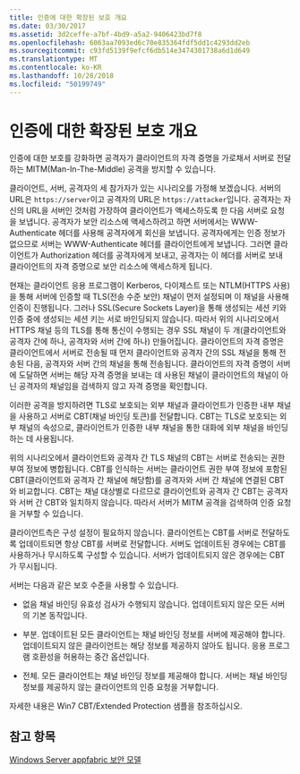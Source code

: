 ```yaml
---
title: 인증에 대한 확장된 보호 개요
ms.date: 03/30/2017
ms.assetid: 3d2ceffe-a7bf-4bd9-a5a2-9406423bd7f8
ms.openlocfilehash: 6063aa7093ed6c70e835364fdf5dd1c4293dd2eb
ms.sourcegitcommit: c93fd5139f9efcf6db514e3474301738a6d1d649
ms.translationtype: MT
ms.contentlocale: ko-KR
ms.lasthandoff: 10/28/2018
ms.locfileid: "50199749"
---
```

# <a name="extended-protection-for-authentication-overview"></a>인증에 대한 확장된 보호 개요
인증에 대한 보호를 강화하면 공격자가 클라이언트의 자격 증명을 가로채서 서버로 전달하는 MITM(Man-In-The-Middle) 공격을 방지할 수 있습니다.  
  
 클라이언트, 서버, 공격자의 세 참가자가 있는 시나리오를 가정해 보겠습니다. 서버의 URL은 `https://server`이고 공격자의 URL은 `https://attacker`입니다. 공격자는 자신의 URL을 서버인 것처럼 가장하여 클라이언트가 액세스하도록 한 다음 서버로 요청을 보냅니다. 공격자가 보안 리소스에 액세스하려고 하면 서버에서는 WWW-Authenticate 헤더를 사용해 공격자에게 회신을 보냅니다. 공격자에게는 인증 정보가 없으므로 서버는 WWW-Authenticate 헤더를 클라이언트에게 보냅니다. 그러면 클라이언트가 Authorization 헤더를 공격자에게 보내고, 공격자는 이 헤더를 서버로 보내 클라이언트의 자격 증명으로 보안 리소스에 액세스하게 됩니다.  
  
 현재는 클라이언트 응용 프로그램이 Kerberos, 다이제스트 또는 NTLM(HTTPS 사용)을 통해 서버에 인증할 때 TLS(전송 수준 보안) 채널이 먼저 설정되며 이 채널을 사용해 인증이 진행됩니다. 그러나 SSL(Secure Sockets Layer)을 통해 생성되는 세션 키와 인증 중에 생성되는 세션 키는 서로 바인딩되지 않습니다. 따라서 위의 시나리오에서 HTTPS 채널 등의 TLS를 통해 통신이 수행되는 경우 SSL 채널이 두 개(클라이언트와 공격자 간에 하나, 공격자와 서버 간에 하나) 만들어집니다. 클라이언트의 자격 증명은 클라이언트에서 서버로 전송될 때 먼저 클라이언트와 공격자 간의 SSL 채널을 통해 전송된 다음, 공격자와 서버 간의 채널을 통해 전송됩니다. 클라이언트의 자격 증명이 서버에 도달하면 서버는 해당 자격 증명을 보내는 데 사용된 채널이 클라이언트의 채널이 아닌 공격자의 채널임을 검색하지 않고 자격 증명을 확인합니다.  
  
 이러한 공격을 방지하려면 TLS로 보호되는 외부 채널과 클라이언트가 인증한 내부 채널을 사용하고 서버로 CBT(채널 바인딩 토큰)를 전달합니다. CBT는 TLS로 보호되는 외부 채널의 속성으로, 클라이언트가 인증한 내부 채널을 통한 대화에 외부 채널을 바인딩하는 데 사용됩니다.  
  
 위의 시나리오에서 클라이언트와 공격자 간 TLS 채널의 CBT는 서버로 전송되는 권한 부여 정보에 병합됩니다. CBT를 인식하는 서버는 클라이언트 권한 부여 정보에 포함된 CBT(클라이언트와 공격자 간 채널에 해당함)를 공격자와 서버 간 채널에 연결된 CBT와 비교합니다. CBT는 채널 대상별로 다르므로 클라이언트와 공격자 간 CBT는 공격자와 서버 간 CBT와 일치하지 않습니다. 따라서 서버가 MITM 공격을 검색하여 인증 요청을 거부할 수 있습니다.  
  
 클라이언트측은 구성 설정이 필요하지 않습니다. 클라이언트는 CBT를 서버로 전달하도록 업데이트되면 항상 CBT를 서버로 전달합니다. 서버도 업데이트된 경우에는 CBT를 사용하거나 무시하도록 구성할 수 있습니다. 서버가 업데이트되지 않은 경우에는 CBT가 무시됩니다.  
  
 서버는 다음과 같은 보호 수준을 사용할 수 있습니다.  
  
-   없음 채널 바인딩 유효성 검사가 수행되지 않습니다. 업데이트되지 않은 모든 서버의 기본 동작입니다.  
  
-   부분. 업데이트된 모든 클라이언트는 채널 바인딩 정보를 서버에 제공해야 합니다. 업데이트되지 않은 클라이언트는 해당 정보를 제공하지 않아도 됩니다. 응용 프로그램 호환성을 허용하는 중간 옵션입니다.  
  
-   전체. 모든 클라이언트는 채널 바인딩 정보를 제공해야 합니다. 서버는 채널 바인딩 정보를 제공하지 않는 클라이언트의 인증 요청을 거부합니다.  
  
 자세한 내용은 Win7 CBT/Extended Protection 샘플을 참조하십시오.  
  
## <a name="see-also"></a>참고 항목  
 [Windows Server appfabric 보안 모델](https://go.microsoft.com/fwlink/?LinkID=201279&clcid=0x409)
